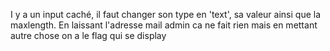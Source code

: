 I y a un input caché, il faut changer son type en 'text', sa valeur ainsi que la  maxlength.
En laissant l'adresse mail admin ca ne fait rien mais en mettant autre chose on a le flag qui se display
